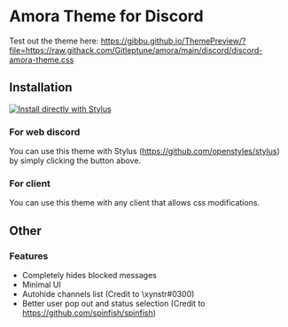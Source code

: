# Amora Theme for Discord

Test out the theme here: https://gibbu.github.io/ThemePreview/?file=https://raw.githack.com/Gitleptune/amora/main/discord/discord-amora-theme.css

## Installation

[![Install directly with Stylus](https://img.shields.io/badge/Install%20directly%20with-Stylus-00adad.svg)](https://raw.githubusercontent.com/Gitleptune/amora/main/discord/discord-amora-theme.user.css)

### For web discord

You can use this theme with Stylus (https://github.com/openstyles/stylus) by simply clicking the button above.

### For client

You can use this theme with any client that allows css modifications.

## Other

### Features

- Completely hides blocked messages
- Minimal UI
- Autohide channels list (Credit to \xynstr#0300)
- Better user pop out and status selection (Credit to https://github.com/spinfish/spinfish)
